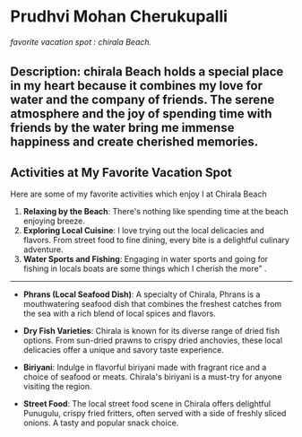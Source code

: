 <!-- Heading -->
# Prudhvi Mohan Cherukupalli

<!-- favorite vacation spot -->
######  favorite vacation spot : chirala Beach. 

<!-- Description -->
Description: chirala Beach holds a special place in my heart because it combines **my love for water and the company of friends**. The serene atmosphere and the joy of spending time with friends by the water bring me **immense happiness and create cherished memories**.
---
## Activities at My Favorite Vacation Spot

Here are some of my favorite activities which enjoy I at Chirala Beach

1. **Relaxing by the Beach**: There's nothing like spending time at the beach enjoying breeze.
2. **Exploring Local Cuisine**: I love trying out the local delicacies and flavors. From street food to fine dining, every bite is a delightful culinary adventure.
3. **Water Sports and Fishing**: Engaging in water sports and going for fishing in locals boats are some things which I cherish the more" .
---
- **Phrans (Local Seafood Dish)**: A specialty of Chirala, Phrans is a mouthwatering seafood dish that combines the freshest catches from the sea with a rich blend of local spices and flavors.

- **Dry Fish Varieties**: Chirala is known for its diverse range of dried fish options. From sun-dried prawns to crispy dried anchovies, these local delicacies offer a unique and savory taste experience.

- **Biriyani**: Indulge in flavorful biriyani made with fragrant rice and a choice of seafood or meats. Chirala's biriyani is a must-try for anyone visiting the region.

- **Street Food**: The local street food scene in Chirala offers delightful Punugulu, crispy fried fritters, often served with a side of freshly sliced onions. A tasty and popular snack choice.


